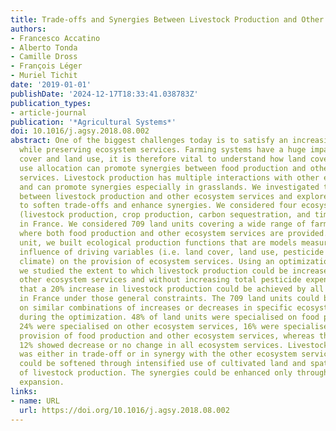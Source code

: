 ```yaml
---
title: Trade-offs and Synergies Between Livestock Production and Other Ecosystem Services
authors:
- Francesco Accatino
- Alberto Tonda
- Camille Dross
- François Léger
- Muriel Tichit
date: '2019-01-01'
publishDate: '2024-12-17T18:33:41.038783Z'
publication_types:
- article-journal
publication: '*Agricultural Systems*'
doi: 10.1016/j.agsy.2018.08.002
abstract: One of the biggest challenges today is to satisfy an increasing food demand
  while preserving ecosystem services. Farming systems have a huge impact on land
  cover and land use, it is therefore vital to understand how land cover and land
  use allocation can promote synergies between food production and other ecosystem
  services. Livestock production has multiple interactions with other ecosystem services
  and can promote synergies especially in grasslands. We investigated the interactions
  between livestock production and other ecosystem services and explored strategies
  to soften trade-offs and enhance synergies. We considered four ecosystem services
  (livestock production, crop production, carbon sequestration, and timber growth)
  in France. We considered 709 land units covering a wide range of farming systems
  where both food production and other ecosystem services are provided. For each land
  unit, we built ecological production functions that are models measuring the statistical
  influence of driving variables (i.e. land cover, land use, pesticide expense, and
  climate) on the provision of ecosystem services. Using an optimization procedure,
  we studied the extent to which livestock production could be increased without reducing
  other ecosystem services and without increasing total pesticide expense. We found
  that a 20% increase in livestock production could be achieved by all farming systems
  in France under those general constraints. The 709 land units could be grouped based
  on similar combinations of increases or decreases in specific ecosystem services
  during the optimization. 48% of land units were specialised on food production,
  24% were specialised on other ecosystem services, 16% were specialised on the mixed
  provision of food production and other ecosystem services, whereas the remaining
  12% showed decrease or no change in all ecosystem services. Livestock production
  was either in trade-off or in synergy with the other ecosystem services. The trade-offs
  could be softened through intensified use of cultivated land and spatial segregation
  of livestock production. The synergies could be enhanced only through major grassland
  expansion.
links:
- name: URL
  url: https://doi.org/10.1016/j.agsy.2018.08.002
---
```


